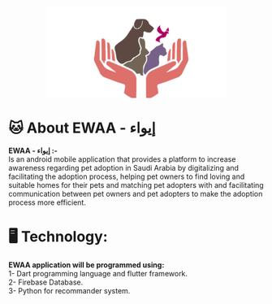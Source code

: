 <p align="center">
<img src ="images/Picture1.png" alt="Ewaa" height="180" >
</p>


# 🐱 About EWAA - إيواء

**EWAA - إيواء :-** <br/>
Is an android mobile application that provides a platform to increase awareness regarding pet adoption in Saudi Arabia by digitalizing and facilitating the adoption process, helping pet owners to find loving and suitable homes for their pets and matching pet adopters with and facilitating communication between pet owners and pet adopters to make the adoption process more efficient.
<br/>

# 🖥️ Technology:

**EWAA application will be programmed using:** <br/>
1- Dart programming language and flutter framework.<br/>
2- Firebase Database.<br/>
3- Python for recommander system.<br/>
